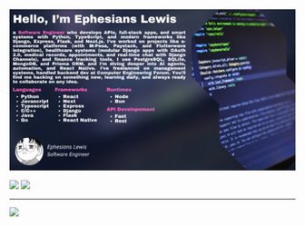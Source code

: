 
<img src="readme-image.png" alt="Responsive" style="max-width: 100%; height: auto;">


![](https://github-readme-streak-stats.herokuapp.com/?user=quiesscent&theme=jolly&hide_border=false)
![](https://github-readme-stats.vercel.app/api/top-langs/?username=quiesscent&theme=jolly&hide_border=false&include_all_commits=true&count_private=true&layout=compact)

---
[![](https://visitcount.itsvg.in/api?id=quiesscent&icon=0&color=0)](https://visitcount.itsvg.in)

<!-- Proudly created with GPRM ( https://gprm.itsvg.in ) -->
